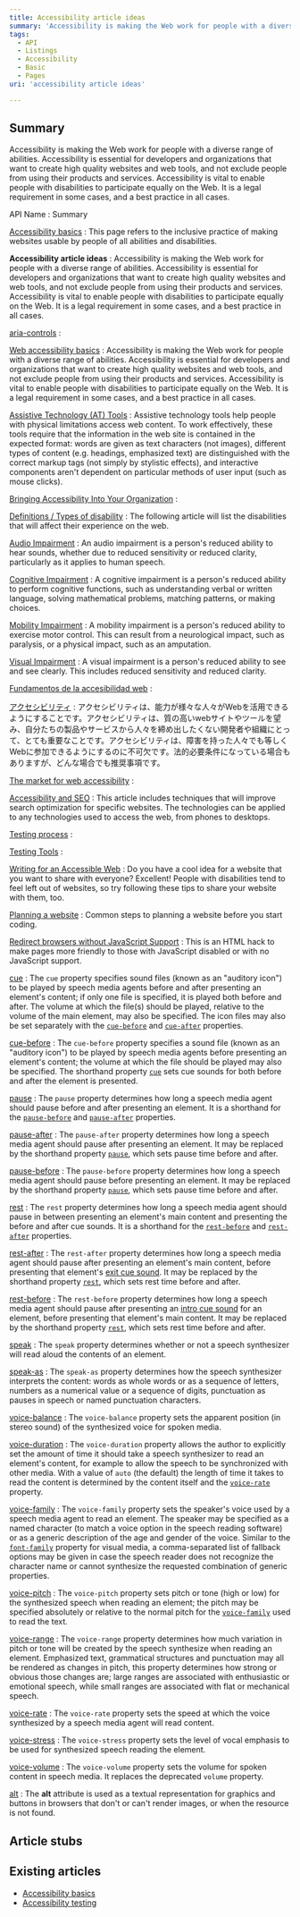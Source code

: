 ```yaml
---
title: Accessibility article ideas
summary: 'Accessibility is making the Web work for people with a diverse range of abilities. Accessibility is essential for developers and organizations that want to create high quality websites and web tools, and not exclude people from using their products and services. Accessibility is vital to enable people with disabilities to participate equally on the Web. It is a legal requirement in some cases, and a best practice in all cases.'
tags:
  - API
  - Listings
  - Accessibility
  - Basic
  - Pages
uri: 'accessibility article ideas'

---
```

## Summary

Accessibility is making the Web work for people with a diverse range of abilities. Accessibility is essential for developers and organizations that want to create high quality websites and web tools, and not exclude people from using their products and services. Accessibility is vital to enable people with disabilities to participate equally on the Web. It is a legal requirement in some cases, and a best practice in all cases.

API Name
:   Summary

[Accessibility basics](/Accessibility_basics)
:   This page refers to the inclusive practice of making websites usable by people of all abilities and disabilities.

**Accessibility article ideas**
:   Accessibility is making the Web work for people with a diverse range of abilities. Accessibility is essential for developers and organizations that want to create high quality websites and web tools, and not exclude people from using their products and services. Accessibility is vital to enable people with disabilities to participate equally on the Web. It is a legal requirement in some cases, and a best practice in all cases.

[aria-controls](/aria/attributes/aria-controls)
:

[Web accessibility basics](/concepts/accessibility)
:   Accessibility is making the Web work for people with a diverse range of abilities. Accessibility is essential for developers and organizations that want to create high quality websites and web tools, and not exclude people from using their products and services. Accessibility is vital to enable people with disabilities to participate equally on the Web. It is a legal requirement in some cases, and a best practice in all cases.

[Assistive Technology (AT) Tools](/concepts/accessibility/at_tools)
:   Assistive technology tools help people with physical limitations access web content. To work effectively, these tools require that the information in the web site is contained in the expected format: words are given as text characters (not images), different types of content (e.g. headings, emphasized text) are distinguished with the correct markup tags (not simply by stylistic effects), and interactive components aren't dependent on particular methods of user input (such as mouse clicks).

[Bringing Accessibility Into Your Organization](/concepts/accessibility/bringing_accessibility_into_your_organization)
:

[Definitions / Types of disability](/concepts/accessibility/definitions)
:   The following article will list the disabilities that will affect their experience on the web.

[Audio Impairment](/concepts/accessibility/definitions/audio_impairment)
:   An audio impairment is a person's reduced ability to hear sounds, whether due to reduced sensitivity or reduced clarity, particularly as it applies to human speech.

[Cognitive Impairment](/concepts/accessibility/definitions/cognitive_impairment)
:   A cognitive impairment is a person's reduced ability to perform cognitive functions, such as understanding verbal or written language, solving mathematical problems, matching patterns, or making choices.

[Mobility Impairment](/concepts/accessibility/definitions/mobility_impairment)
:   A mobility impairment is a person's reduced ability to exercise motor control. This can result from a neurological impact, such as paralysis, or a physical impact, such as an amputation.

[Visual Impairment](/concepts/accessibility/definitions/visual_impairment)
:   A visual impairment is a person's reduced ability to see and see clearly. This includes reduced sensitivity and reduced clarity.

[Fundamentos de la accesibilidad web](/concepts/accessibility/es)
:

[アクセシビリティ](/concepts/accessibility/ja)
:   アクセシビリティは、能力が様々な人々がWebを活用できるようにすることです。アクセシビリティは、質の高いwebサイトやツールを望み、自分たちの製品やサービスから人々を締め出したくない開発者や組織にとって、とても重要なことです。アクセシビリティは、障害を持った人々でも等しくWebに参加できるようにするのに不可欠です。法的必要条件になっている場合もありますが、どんな場合でも推奨事項です。

[The market for web accessibility](/concepts/accessibility/market)
:

[Accessibility and SEO](/concepts/accessibility/seo)
:   This article includes techniques that will improve search optimization for specific websites. The technologies can be applied to any technologies used to access the web, from phones to desktops.

[Testing process](/concepts/accessibility/testing_process)
:

[Testing Tools](/concepts/accessibility/testing_tools)
:

[Writing for an Accessible Web](/concepts/accessibility/writing_for_an_accessible_web)
:   Do you have a cool idea for a website that you want to share with everyone? Excellent! People with disabilities tend to feel left out of websites, so try following these tips to share your website with them, too.

[Planning a website](/concepts/information_architecture/planning_a_website)
:   Common steps to planning a website before you start coding.

[Redirect browsers without JavaScript Support](/concepts/redirect_no_javascript)
:   This is an HTML hack to make pages more friendly to those with JavaScript disabled or with no JavaScript support.

[cue](/css/properties/cue)
:   The `cue` property specifies sound files (known as an "auditory icon") to be played by speech media agents before and after presenting an element's content; if only one file is specified, it is played both before and after. The volume at which the file(s) should be played, relative to the volume of the main element, may also be specified. The icon files may also be set separately with the [`cue-before`](/css/properties/cue-before) and [`cue-after`](/css/properties/cue-after) properties.

[cue-before](/css/properties/cue-before)
:   The `cue-before` property specifies a sound file (known as an "auditory icon") to be played by speech media agents before presenting an element's content; the volume at which the file should be played may also be specified. The shorthand property [`cue`](/css/properties/cue) sets cue sounds for both before and after the element is presented.

[pause](/css/properties/pause)
:   The `pause` property determines how long a speech media agent should pause before and after presenting an element. It is a shorthand for the [`pause-before`](/css/properties/pause-before) and [`pause-after`](/css/properties/pause-before) properties.

[pause-after](/css/properties/pause-after)
:   The `pause-after` property determines how long a speech media agent should pause after presenting an element. It may be replaced by the shorthand property [`pause`](/css/properties/pause), which sets pause time before and after.

[pause-before](/css/properties/pause-before)
:   The `pause-before` property determines how long a speech media agent should pause before presenting an element. It may be replaced by the shorthand property [`pause`](/css/properties/pause), which sets pause time before and after.

[rest](/css/properties/rest)
:   The `rest` property determines how long a speech media agent should pause in between presenting an element's main content and presenting the before and after cue sounds. It is a shorthand for the [`rest-before`](/css/properties/rest-before) and [`rest-after`](/css/properties/rest-after) properties.

[rest-after](/css/properties/rest-after)
:   The `rest-after` property determines how long a speech media agent should pause after presenting an element's main content, before presenting that element's [exit cue sound](/css/properties/cue-after). It may be replaced by the shorthand property [`rest`](/css/properties/rest), which sets rest time before and after.

[rest-before](/css/properties/rest-before)
:   The `rest-before` property determines how long a speech media agent should pause after presenting an [intro cue sound](/css/properties/cue-before) for an element, before presenting that element's main content. It may be replaced by the shorthand property [`rest`](/css/properties/rest), which sets rest time before and after.

[speak](/css/properties/speak)
:   The `speak` property determines whether or not a speech synthesizer will read aloud the contents of an element.

[speak-as](/css/properties/speak-as)
:   The `speak-as` property determines how the speech synthesizer interprets the content: words as whole words or as a sequence of letters, numbers as a numerical value or a sequence of digits, punctuation as pauses in speech or named punctuation characters.

[voice-balance](/css/properties/voice-balance)
:   The `voice-balance` property sets the apparent position (in stereo sound) of the synthesized voice for spoken media.

[voice-duration](/css/properties/voice-duration)
:   The `voice-duration` property allows the author to explicitly set the amount of time it should take a speech synthesizer to read an element's content, for example to allow the speech to be synchronized with other media. With a value of `auto` (the default) the length of time it takes to read the content is determined by the content itself and the [`voice-rate`](/css/properties/voice-rate) property.

[voice-family](/css/properties/voice-family)
:   The `voice-family` property sets the speaker's voice used by a speech media agent to read an element. The speaker may be specified as a named character (to match a voice option in the speech reading software) or as a generic description of the age and gender of the voice. Similar to the [`font-family`](/css/properties/font-family) property for visual media, a comma-separated list of fallback options may be given in case the speech reader does not recognize the character name or cannot synthesize the requested combination of generic properties.

[voice-pitch](/css/properties/voice-pitch)
:   The `voice-pitch` property sets pitch or tone (high or low) for the synthesized speech when reading an element; the pitch may be specified absolutely or relative to the normal pitch for the [`voice-family`](/css/properties/voice-family) used to read the text.

[voice-range](/css/properties/voice-range)
:   The `voice-range` property determines how much variation in pitch or tone will be created by the speech synthesize when reading an element. Emphasized text, grammatical structures and punctuation may all be rendered as changes in pitch, this property determines how strong or obvious those changes are; large ranges are associated with enthusiastic or emotional speech, while small ranges are associated with flat or mechanical speech.

[voice-rate](/css/properties/voice-rate)
:   The `voice-rate` property sets the speed at which the voice synthesized by a speech media agent will read content.

[voice-stress](/css/properties/voice-stress)
:   The `voice-stress` property sets the level of vocal emphasis to be used for synthesized speech reading the element.

[voice-volume](/css/properties/voice-volume)
:   The `voice-volume` property sets the volume for spoken content in speech media. It replaces the deprecated `volume` property.

[alt](/html/attributes/alt)
:   The **alt** attribute is used as a textual representation for graphics and buttons in browsers that don't or can't render images, or when the resource is not found.

## Article stubs

## Existing articles

-   [Accessibility basics](/concepts/accessibility/accessibility_basics)
-   [Accessibility testing](/concepts/accessibility/accessibility_testing)
